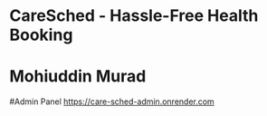# CareSched - Hassle-Free Health Booking
# Mohiuddin Murad


#Admin Panel
https://care-sched-admin.onrender.com
